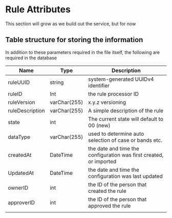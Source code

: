 <!-- SPDX-License-Identifier: Apache-2.0 -->
# Rule Attributes

This section will grow as we build out the service, but for now

## Table structure for storing the information  

In addition to these parameters required in the file itself, the following are required in the database

| Name            | Type         | Description                                                        |
| --------------- | ------------ | ------------------------------------------------------------------ |
| ruleUUID        | string       | system-generated UUIDv4 identifier                                 |
| ruleID          | Int          | the rule processor ID                                              |
| ruleVersion     | varChar(255) | x.y.z versioning                                                   |
| ruleDescription | varChar(255) | A simple description of the rule                                   |
| state           | int          | The current state will default to 00 (new)                         |
| dataType        | varChar(255) | used to determine auto selection of case or bands etc.             |
| createdAt       | DateTime     | the date and time the configuration was first created, or imported |
| UpdatedAt       | DateTime     | the date and time the configuration was last updated               |
| ownerID         | int          | the ID of the person that created the rule                         |
| approverID      | int          | the ID of the person that approved the rule                        |
|                 |              |                                                                    |
